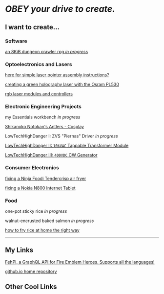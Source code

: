 # *OBEY your drive to create.*

## I want to create...

### Software

[an 8KiB dungeon crawler rpg *in progress*](/posts/tiny-dungeon/dungeon.md)

### Optoelectronics and Lasers

[here for simple laser pointer assembly instructions?](/posts/assembly-instructions/variant-1.md)

[creating a green holography laser with the Osram PL530](/posts/perfect-pointer/holographer.md)

[rgb laser modules and controllers](/posts/rgb-laser/rgb.md)

### Electronic Engineering Projects

my Essentials workbench *in progress*

[Shikanoko Notokan's Antlers - Cosplay](/posts/antlers/antlers.md)

LowTechHighDanger I: ZVS "Piernas" Driver *in progress*

[LowTechHighDanger II: `10kVAC` Tappable Transformer Module](/posts/transformer/transformer.md)

[LowTechHighDanger III: `400VDC` CW Generator](/posts/cockcroft-walton/generator.md)

### Consumer Electronics

[fixing a Ninja Foodi Tendercrisp air fryer](/posts/air-fryer/fryer.md)

[fixing a Nokia N800 Internet Tablet](/posts/nokia/nokia.md)

### Food

one-pot sticky rice *in progress*

walnut-encrusted baked salmon *in progress*

[how to fry rice at home the right way](/posts/cooking/rice.md)

---

## My Links

[FehPI, a GraphQL API for Fire Emblem Heroes. Supports all the languages!](https://feh-pi.vercel.app)

[github.io home repository](https://github.com/MrCocoNuat/mrcoconuat.github.io)

## Other Cool Links

